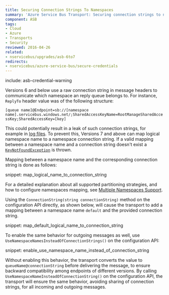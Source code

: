```yaml
---
title: Securing Connection Strings To Namespaces
summary: 'Azure Service Bus Transport: Securing connection strings to namespaces.'
component: ASB
tags:
- Cloud
- Azure
- Transports 
- Security
reviewed: 2016-04-26
related:
- nservicebus/upgrades/asb-6to7
redirects:
- nservicebus/azure-service-bus/secure-credentials
---
```


include: asb-credential-warning

Versions 6 and below use a raw connection string in message headers to communicate which namespace an reply queue belongs to. For instance, `ReplyTo` header value was of the following structure:

`[queue name]@Endpoint=sb://[namespace name].servicebus.windows.net/;SharedAccessKeyName=RootManageSharedAccessKey;SharedAccessKey=[key]`

This could potentially result in a leak of such connection strings, for example in [log files](/nservicebus/logging/). To prevent this, Versions 7 and above can map logical namespace name to a namespace connection string. If a valid mapping between a namespace name and a connection string doesn't exist a [`KeyNotFoundException`](https://msdn.microsoft.com/en-us/library/system.collections.generic.keynotfoundexception.aspx) is thrown.

Mapping between a namespace name and the corresponding connection string is done as follows:

snippet: map_logical_name_to_connection_string

For a detailed explanation about all supported partitioning strategies, and how to configure namespaces mapping, see [Multiple Namespaces Support](multiple-namespaces-support.md).
  
Using the `ConnectionString(string connectionString)` method on the configuration API directly, as shown below, will cause the transport to add a mapping between a namespace name `default` and the provided connection string.

snippet: map_default_logical_name_to_connection_string

To enable the same behavior for outgoing messages as well, use `UseNamespaceNamesInsteadOfConnectionStrings()` on the configuration API:

snippet: enable_use_namespace_name_instead_of_connection_string

Without enabling this behavior, the transport converts the value to `queueName@connectionString` before delivering the message, to ensure backward compatibility among endpoints of different versions. By calling `UseNamespaceNameInsteadOfConnectionString()` on the configuration API, the transport will ensure the same behavior, avoiding sharing of connection strings, for all incoming and outgoing messages.
